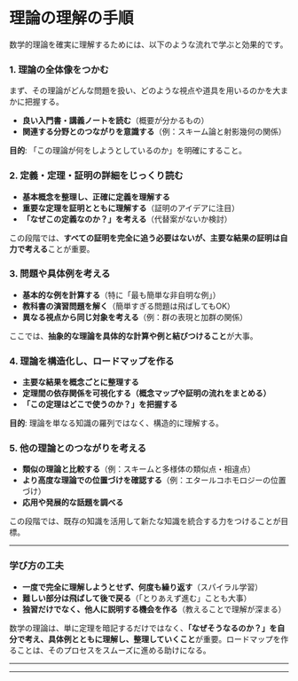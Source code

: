 # 理論の理解の手順
数学的理論を確実に理解するためには、以下のような流れで学ぶと効果的です。  

### **1. 理論の全体像をつかむ**  
まず、その理論がどんな問題を扱い、どのような視点や道具を用いるのかを大まかに把握する。  
- **良い入門書・講義ノートを読む**（概要が分かるもの）  
- **関連する分野とのつながりを意識する**（例：スキーム論と射影幾何の関係）  

**目的**: 「この理論が何をしようとしているのか」を明確にすること。  

### **2. 定義・定理・証明の詳細をじっくり読む**  
- **基本概念を整理し、正確に定義を理解する**  
- **重要な定理を証明とともに理解する**（証明のアイデアに注目）  
- **「なぜこの定義なのか？」を考える**（代替案がないか検討）  

この段階では、**すべての証明を完全に追う必要はないが、主要な結果の証明は自力で考える**ことが重要。  

### **3. 問題や具体例を考える**  
- **基本的な例を計算する**（特に「最も簡単な非自明な例」）  
- **教科書の演習問題を解く**（簡単すぎる問題は飛ばしてもOK）  
- **異なる視点から同じ対象を考える**（例：群の表現と加群の関係）  

ここでは、**抽象的な理論を具体的な計算や例と結びつけること**が大事。  

### **4. 理論を構造化し、ロードマップを作る**  
- **主要な結果を概念ごとに整理する**  
- **定理間の依存関係を可視化する（概念マップや証明の流れをまとめる）**  
- **「この定理はどこで使うのか？」を把握する**  

**目的**: 理論を単なる知識の羅列ではなく、構造的に理解する。  

### **5. 他の理論とのつながりを考える**  
- **類似の理論と比較する**（例：スキームと多様体の類似点・相違点）  
- **より高度な理論での位置づけを確認する**（例：エタールコホモロジーの位置づけ）  
- **応用や発展的な話題を調べる**  

この段階では、既存の知識を活用して新たな知識を統合する力をつけることが目標。  

---

### **学び方の工夫**  
- **一度で完全に理解しようとせず、何度も繰り返す**（スパイラル学習）  
- **難しい部分は飛ばして後で戻る**（「とりあえず進む」ことも大事）  
- **独習だけでなく、他人に説明する機会を作る**（教えることで理解が深まる）  

数学の理論は、単に定理を暗記するだけではなく、**「なぜそうなるのか？」を自分で考え、具体例とともに理解し、整理していくこと**が重要。ロードマップを作ることは、そのプロセスをスムーズに進める助けになる。

---
---
